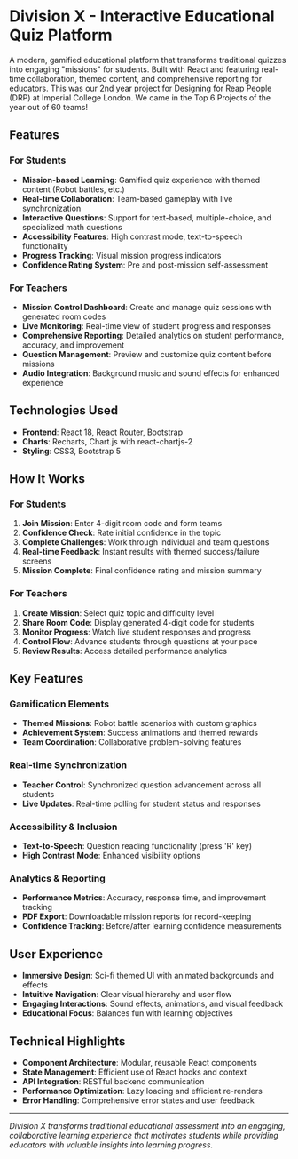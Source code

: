 # Division X - Interactive Educational Quiz Platform

A modern, gamified educational platform that transforms traditional quizzes into engaging "missions" for students. Built with React and featuring real-time collaboration, themed content, and comprehensive reporting for educators. This was our 2nd year project for Designing for Reap People (DRP) at Imperial College London. We came in the Top 6 Projects of the year out of 60 teams!

## Features

### For Students
- **Mission-based Learning**: Gamified quiz experience with themed content (Robot battles, etc.)
- **Real-time Collaboration**: Team-based gameplay with live synchronization
- **Interactive Questions**: Support for text-based, multiple-choice, and specialized math questions
- **Accessibility Features**: High contrast mode, text-to-speech functionality
- **Progress Tracking**: Visual mission progress indicators
- **Confidence Rating System**: Pre and post-mission self-assessment

### For Teachers
- **Mission Control Dashboard**: Create and manage quiz sessions with generated room codes
- **Live Monitoring**: Real-time view of student progress and responses
- **Comprehensive Reporting**: Detailed analytics on student performance, accuracy, and improvement
- **Question Management**: Preview and customize quiz content before missions
- **Audio Integration**: Background music and sound effects for enhanced experience

## Technologies Used

- **Frontend**: React 18, React Router, Bootstrap
- **Charts**: Recharts, Chart.js with react-chartjs-2
- **Styling**: CSS3, Bootstrap 5

## How It Works

### For Students
1. **Join Mission**: Enter 4-digit room code and form teams
2. **Confidence Check**: Rate initial confidence in the topic
3. **Complete Challenges**: Work through individual and team questions
4. **Real-time Feedback**: Instant results with themed success/failure screens
5. **Mission Complete**: Final confidence rating and mission summary

### For Teachers
1. **Create Mission**: Select quiz topic and difficulty level
2. **Share Room Code**: Display generated 4-digit code for students
3. **Monitor Progress**: Watch live student responses and progress
4. **Control Flow**: Advance students through questions at your pace
5. **Review Results**: Access detailed performance analytics


## Key Features

### Gamification Elements
- **Themed Missions**: Robot battle scenarios with custom graphics
- **Achievement System**: Success animations and themed rewards
- **Team Coordination**: Collaborative problem-solving features

### Real-time Synchronization
- **Teacher Control**: Synchronized question advancement across all students
- **Live Updates**: Real-time polling for student status and responses

### Accessibility & Inclusion
- **Text-to-Speech**: Question reading functionality (press 'R' key)
- **High Contrast Mode**: Enhanced visibility options

### Analytics & Reporting
- **Performance Metrics**: Accuracy, response time, and improvement tracking
- **PDF Export**: Downloadable mission reports for record-keeping
- **Confidence Tracking**: Before/after learning confidence measurements

## User Experience

- **Immersive Design**: Sci-fi themed UI with animated backgrounds and effects
- **Intuitive Navigation**: Clear visual hierarchy and user flow
- **Engaging Interactions**: Sound effects, animations, and visual feedback
- **Educational Focus**: Balances fun with learning objectives

## Technical Highlights

- **Component Architecture**: Modular, reusable React components
- **State Management**: Efficient use of React hooks and context
- **API Integration**: RESTful backend communication
- **Performance Optimization**: Lazy loading and efficient re-renders
- **Error Handling**: Comprehensive error states and user feedback

---

*Division X transforms traditional educational assessment into an engaging, collaborative learning experience that motivates students while providing educators with valuable insights into learning progress.*